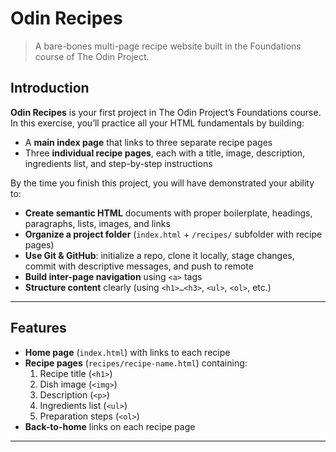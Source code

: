 # Odin Recipes

> A bare-bones multi-page recipe website built in the Foundations course of The Odin Project.

## Introduction

**Odin Recipes** is your first project in The Odin Project’s Foundations course. In this exercise, you’ll practice all your HTML fundamentals by building:

- A **main index page** that links to three separate recipe pages  
- Three **individual recipe pages**, each with a title, image, description, ingredients list, and step-by-step instructions  

By the time you finish this project, you will have demonstrated your ability to:

- **Create semantic HTML** documents with proper boilerplate, headings, paragraphs, lists, images, and links  
- **Organize a project folder** (`index.html` + `/recipes/` subfolder with recipe pages)  
- **Use Git & GitHub**: initialize a repo, clone it locally, stage changes, commit with descriptive messages, and push to remote  
- **Build inter-page navigation** using `<a>` tags  
- **Structure content** clearly (using `<h1>…<h3>`, `<ul>`, `<ol>`, etc.)  

---

## Features

- **Home page** (`index.html`) with links to each recipe  
- **Recipe pages** (`recipes/recipe-name.html`) containing:  
  1. Recipe title (`<h1>`)  
  2. Dish image (`<img>`)  
  3. Description (`<p>`)  
  4. Ingredients list (`<ul>`)  
  5. Preparation steps (`<ol>`)  
- **Back-to-home** links on each recipe page  

---



